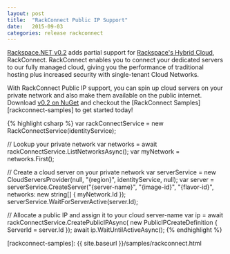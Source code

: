 ```yaml
---
layout: post
title:  "RackConnect Public IP Support"
date:   2015-09-03
categories: release rackconnect
---
```


[Rackspace.NET v0.2][release-notes] adds partial support for [Rackspace's Hybrid Cloud][rackconnect], RackConnect.
RackConnect enables you to connect your dedicated servers to our fully managed cloud,
giving you the performance of traditional hosting plus increased security with single-tenant Cloud Networks.

With RackConnect Public IP support, you can spin up cloud servers on your private network and
also make them available on the public internet. Download [v0.2 on NuGet][nuget-pkg] and
checkout the [RackConnect Samples][rackconnect-samples] to get started today!

{% highlight csharp %}
var rackConnectService = new RackConnectService(identityService);

// Lookup your private network
var networks = await rackConnectService.ListNetworksAsync();
var myNetwork = networks.First();

// Create a cloud server on your private network
var serverService = new CloudServersProvider(null, "{region}", identityService, null);
var server = serverService.CreateServer("{server-name}", "{image-id}", "{flavor-id}",
    networks: new string[] { myNetwork.Id });
serverService.WaitForServerActive(server.Id);

// Allocate a public IP and assign it to your cloud server-name
var ip = await rackConnectService.CreatePublicIPAsync(
    new PublicIPCreateDefinition { ServerId = server.Id });
await ip.WaitUntilActiveAsync();
{% endhighlight %}

[release-notes]: https://github.com/rackspace/rackspace-net-sdk/releases/tag/v0.2.0
[rackconnect]: http://www.rackspace.com/en-us/cloud/hybrid/rackconnect
[nuget-pkg]: https://www.nuget.org/packages/Rackspace
[rackconnect-samples]: {{ site.baseurl }}/samples/rackconnect.html
